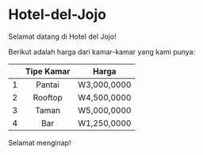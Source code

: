 # Hotel-del-Jojo

Selamat datang di Hotel del Jojo!

Berikut adalah harga dari kamar-kamar yang kami punya:

|   |  Tipe Kamar  |    Harga    |
|:-:| :----------: | :---------: |
| 1 | Pantai       | W3,000,0000 |
| 2 | Rooftop      | W4,500,0000 |
| 3 | Taman        | W5,000,0000 |
| 4 | Bar          | W1,250,0000 |

Selamat menginap!
